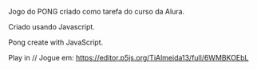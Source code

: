 Jogo do PONG criado como tarefa do curso da Alura.

Criado usando Javascript.

Pong create with JavaScript.

Play in // Jogue em: https://editor.p5js.org/TiAlmeida13/full/6WMBKOEbL
